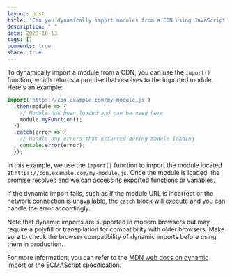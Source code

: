 ```yaml
---
layout: post
title: "Can you dynamically import modules from a CDN using JavaScript's dynamic imports?"
description: " "
date: 2023-10-13
tags: []
comments: true
share: true
---
```


To dynamically import a module from a CDN, you can use the `import()` function, which returns a promise that resolves to the imported module. Here's an example:

```javascript
import('https://cdn.example.com/my-module.js')
  .then(module => {
    // Module has been loaded and can be used here
    module.myFunction();
  })
  .catch(error => {
    // Handle any errors that occurred during module loading
    console.error(error);
  });
```

In this example, we use the `import()` function to import the module located at `https://cdn.example.com/my-module.js`. Once the module is loaded, the promise resolves and we can access its exported functions or variables.

If the dynamic import fails, such as if the module URL is incorrect or the network connection is unavailable, the `catch` block will execute and you can handle the error accordingly.

Note that dynamic imports are supported in modern browsers but may require a polyfill or transpilation for compatibility with older browsers. Make sure to check the browser compatibility of dynamic imports before using them in production.

For more information, you can refer to the [MDN web docs on dynamic import](https://developer.mozilla.org/en-US/docs/Web/JavaScript/Reference/Statements/import#Dynamic_Imports) or the [ECMAScript specification](https://tc39.es/ecma262/#sec-imports).